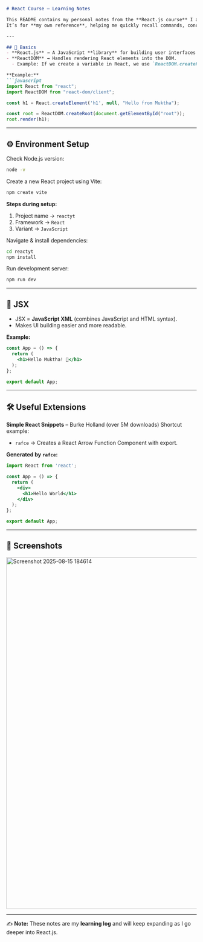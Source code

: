 ````markdown
# React Course – Learning Notes

This README contains my personal notes from the **React.js course** I am following.  
It’s for **my own reference**, helping me quickly recall commands, concepts, and setup steps.

---

## 📖 Basics
- **React.js** → A JavaScript **library** for building user interfaces (UI).
- **ReactDOM** → Handles rendering React elements into the DOM.
  - Example: If we create a variable in React, we use `ReactDOM.createRoot()` to show it on the frontend.

**Example:**
```javascript
import React from "react";
import ReactDOM from "react-dom/client";

const h1 = React.createElement('h1', null, "Hello from Muktha");

const root = ReactDOM.createRoot(document.getElementById("root"));
root.render(h1);
````

---

## ⚙ Environment Setup

Check Node.js version:

```bash
node -v
```

Create a new React project using Vite:

```bash
npm create vite
```

**Steps during setup:**

1. Project name → `reactyt`
2. Framework → `React`
3. Variant → `JavaScript`

Navigate & install dependencies:

```bash
cd reactyt
npm install
```

Run development server:

```bash
npm run dev
```

---

## 📝 JSX

* JSX = **JavaScript XML** (combines JavaScript and HTML syntax).
* Makes UI building easier and more readable.

**Example:**

```jsx
const App = () => {
  return (
    <h1>Hello Muktha! 🚀</h1>
  );
};

export default App;
```

---

## 🛠 Useful Extensions

**Simple React Snippets** – Burke Holland (over 5M downloads)
Shortcut example:

* `rafce` → Creates a React Arrow Function Component with export.

**Generated by `rafce`:**

```jsx
import React from 'react';

const App = () => {
  return (
    <div>
      <h1>Hello World</h1>
    </div>
  );
};

export default App;
```

---

## 📸 Screenshots

<img width="703" height="928" alt="Screenshot 2025-08-15 184614" src="https://github.com/user-attachments/assets/fded52fd-fdf2-4080-89f2-f75bf3861dec" />


---

✍ **Note:** These notes are my **learning log** and will keep expanding as I go deeper into React.js.

```
